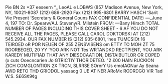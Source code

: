 Pie
BN 2s *37 eeseern “_ LeoAL e
LOBWS
(857 Madison Avenue, New York, NY, 10021-8087 (212) 686-2920 Fax (212) 995-6801
BARRY HASCH
‘Sarit Vie Present
‘Secretary & Goneral Couns FAX
CONFIDENTIAL
DATE: —_June 4, 197
TO: Dr. Spearw/AJ. Steveny/R. Milstein
FROM: —Bany Hirsch
TOTAL NUMBER OF PAGES INCLUDING THIS COVER SHEET - 6
AF YOU DO NOT RECEIVE ALL THE PAGES, PLEASE CALL
CAROL DOKTORSKI AT (212) 545.2934.
OUR FAX NUMBER IS (212) 935-6801,
‘nee TUMCSIOt 16 TEIROED oR POR NEUEN OF 255 ZENSVISENS om ETTY TO MOH ZT 75 ROORBEGED, 20 YY
‘YOO ARK NOT Tes WRTANDKD RECTPIENT, YOU ARK KAREDY MUTIFIAD THAT ANY DIESDCAATION, DISTAIBUTLOR OR COPED
(x cuts Ooecncarien Jo GTRICTIY THORIDETEO. "2 £00 HAIN RUCKION ZICH COMGLONTION 2X TRCN, SLRRSE
SOrnrY Us emoIAGNur Ay Seana AWD RETO THD GRIODOL yassaog 0 UE AT NER ARoMx RODRDGO VIR Tad W.S.
S£6S¢9¢g